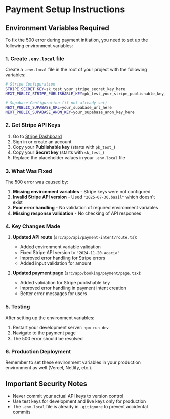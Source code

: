 # Payment Setup Instructions

## Environment Variables Required

To fix the 500 error during payment initiation, you need to set up the following environment variables:

### 1. Create `.env.local` file

Create a `.env.local` file in the root of your project with the following variables:

```bash
# Stripe Configuration
STRIPE_SECRET_KEY=sk_test_your_stripe_secret_key_here
NEXT_PUBLIC_STRIPE_PUBLISHABLE_KEY=pk_test_your_stripe_publishable_key_here

# Supabase Configuration (if not already set)
NEXT_PUBLIC_SUPABASE_URL=your_supabase_url_here
NEXT_PUBLIC_SUPABASE_ANON_KEY=your_supabase_anon_key_here
```

### 2. Get Stripe API Keys

1. Go to [Stripe Dashboard](https://dashboard.stripe.com/apikeys)
2. Sign in or create an account
3. Copy your **Publishable key** (starts with `pk_test_`)
4. Copy your **Secret key** (starts with `sk_test_`)
5. Replace the placeholder values in your `.env.local` file

### 3. What Was Fixed

The 500 error was caused by:

1. **Missing environment variables** - Stripe keys were not configured
2. **Invalid Stripe API version** - Used `"2025-07-30.basil"` which doesn't exist
3. **Poor error handling** - No validation of required environment variables
4. **Missing response validation** - No checking of API responses

### 4. Key Changes Made

1. **Updated API route** (`src/app/api/payment-intent/route.ts`):
   - Added environment variable validation
   - Fixed Stripe API version to `"2024-11-20.acacia"`
   - Improved error handling for Stripe errors
   - Added input validation for amount

2. **Updated payment page** (`src/app/booking/payment/page.tsx`):
   - Added validation for Stripe publishable key
   - Improved error handling in payment intent creation
   - Better error messages for users

### 5. Testing

After setting up the environment variables:

1. Restart your development server: `npm run dev`
2. Navigate to the payment page
3. The 500 error should be resolved

### 6. Production Deployment

Remember to set these environment variables in your production environment as well (Vercel, Netlify, etc.).

## Important Security Notes

- Never commit your actual API keys to version control
- Use test keys for development and live keys only for production
- The `.env.local` file is already in `.gitignore` to prevent accidental commits
